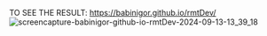 TO SEE THE RESULT: https://babinigor.github.io/rmtDev/
![screencapture-babinigor-github-io-rmtDev-2024-09-13-13_39_18](https://github.com/user-attachments/assets/39ea2f38-06e8-48f8-8879-2eea752f79ec)
